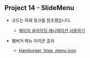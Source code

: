 ## Project 14 - SlideMenu

* 코드는 아래 링크를 참조했습니다.

  * [페이지 슬라이딩 애니메이션 사용하기][reflink1]

  [reflink1]: https://everyshare.tistory.com/40?category=779150
  
* 햄버거 메뉴 아이콘 출처
  
  * [Hamburger, lines, menu icon][link2]
  
  [link2]: https://www.iconfinder.com/icons/134216/hamburger_lines_menu_icon
